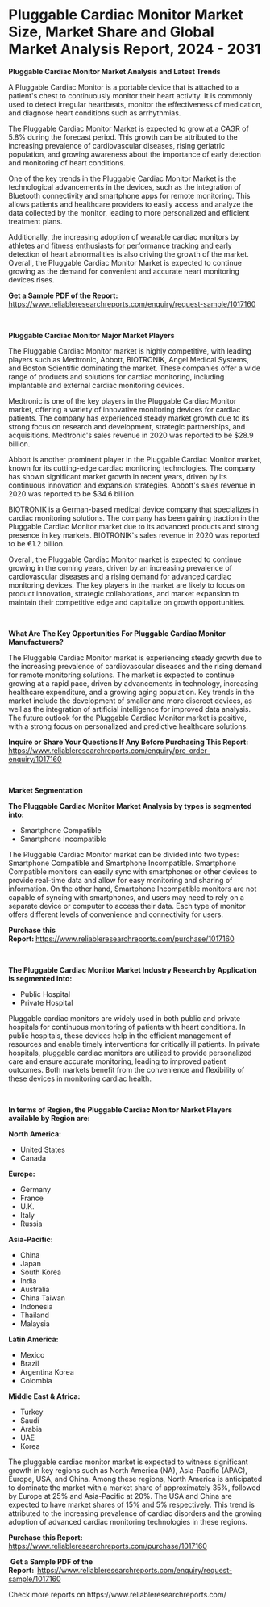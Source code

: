 <p><h1>Pluggable Cardiac Monitor Market Size, Market Share and Global Market Analysis Report, 2024 - 2031</h1></p><p><strong>Pluggable Cardiac Monitor Market Analysis and Latest Trends</strong></p>
<p><p>A Pluggable Cardiac Monitor is a portable device that is attached to a patient's chest to continuously monitor their heart activity. It is commonly used to detect irregular heartbeats, monitor the effectiveness of medication, and diagnose heart conditions such as arrhythmias.</p><p>The Pluggable Cardiac Monitor Market is expected to grow at a CAGR of 5.8% during the forecast period. This growth can be attributed to the increasing prevalence of cardiovascular diseases, rising geriatric population, and growing awareness about the importance of early detection and monitoring of heart conditions.</p><p>One of the key trends in the Pluggable Cardiac Monitor Market is the technological advancements in the devices, such as the integration of Bluetooth connectivity and smartphone apps for remote monitoring. This allows patients and healthcare providers to easily access and analyze the data collected by the monitor, leading to more personalized and efficient treatment plans.</p><p>Additionally, the increasing adoption of wearable cardiac monitors by athletes and fitness enthusiasts for performance tracking and early detection of heart abnormalities is also driving the growth of the market. Overall, the Pluggable Cardiac Monitor Market is expected to continue growing as the demand for convenient and accurate heart monitoring devices rises.</p></p>
<p><strong>Get a Sample PDF of the Report:&nbsp;</strong> <a href="https://www.reliableresearchreports.com/enquiry/request-sample/1017160">https://www.reliableresearchreports.com/enquiry/request-sample/1017160</a></p>
<p>&nbsp;</p>
<p><strong>Pluggable Cardiac Monitor Major Market Players</strong></p>
<p><p>The Pluggable Cardiac Monitor market is highly competitive, with leading players such as Medtronic, Abbott, BIOTRONIK, Angel Medical Systems, and Boston Scientific dominating the market. These companies offer a wide range of products and solutions for cardiac monitoring, including implantable and external cardiac monitoring devices.</p><p>Medtronic is one of the key players in the Pluggable Cardiac Monitor market, offering a variety of innovative monitoring devices for cardiac patients. The company has experienced steady market growth due to its strong focus on research and development, strategic partnerships, and acquisitions. Medtronic's sales revenue in 2020 was reported to be $28.9 billion.</p><p>Abbott is another prominent player in the Pluggable Cardiac Monitor market, known for its cutting-edge cardiac monitoring technologies. The company has shown significant market growth in recent years, driven by its continuous innovation and expansion strategies. Abbott's sales revenue in 2020 was reported to be $34.6 billion.</p><p>BIOTRONIK is a German-based medical device company that specializes in cardiac monitoring solutions. The company has been gaining traction in the Pluggable Cardiac Monitor market due to its advanced products and strong presence in key markets. BIOTRONIK's sales revenue in 2020 was reported to be €1.2 billion.</p><p>Overall, the Pluggable Cardiac Monitor market is expected to continue growing in the coming years, driven by an increasing prevalence of cardiovascular diseases and a rising demand for advanced cardiac monitoring devices. The key players in the market are likely to focus on product innovation, strategic collaborations, and market expansion to maintain their competitive edge and capitalize on growth opportunities.</p></p>
<p>&nbsp;</p>
<p><strong>What Are The Key Opportunities For Pluggable Cardiac Monitor Manufacturers?</strong></p>
<p><p>The Pluggable Cardiac Monitor market is experiencing steady growth due to the increasing prevalence of cardiovascular diseases and the rising demand for remote monitoring solutions. The market is expected to continue growing at a rapid pace, driven by advancements in technology, increasing healthcare expenditure, and a growing aging population. Key trends in the market include the development of smaller and more discreet devices, as well as the integration of artificial intelligence for improved data analysis. The future outlook for the Pluggable Cardiac Monitor market is positive, with a strong focus on personalized and predictive healthcare solutions.</p></p>
<p><strong>Inquire or Share Your Questions If Any Before Purchasing This Report:</strong> <a href="https://www.reliableresearchreports.com/enquiry/pre-order-enquiry/1017160">https://www.reliableresearchreports.com/enquiry/pre-order-enquiry/1017160</a></p>
<p>&nbsp;</p>
<p><strong>Market Segmentation</strong></p>
<p><strong>The Pluggable Cardiac Monitor Market Analysis by types is segmented into:</strong></p>
<p><ul><li>Smartphone Compatible</li><li>Smartphone Incompatible</li></ul></p>
<p><p>The Pluggable Cardiac Monitor market can be divided into two types: Smartphone Compatible and Smartphone Incompatible. Smartphone Compatible monitors can easily sync with smartphones or other devices to provide real-time data and allow for easy monitoring and sharing of information. On the other hand, Smartphone Incompatible monitors are not capable of syncing with smartphones, and users may need to rely on a separate device or computer to access their data. Each type of monitor offers different levels of convenience and connectivity for users.</p></p>
<p><strong>Purchase this Report:&nbsp;</strong><a href="https://www.reliableresearchreports.com/purchase/1017160">https://www.reliableresearchreports.com/purchase/1017160</a></p>
<p>&nbsp;</p>
<p><strong>The Pluggable Cardiac Monitor Market Industry Research by Application is segmented into:</strong></p>
<p><ul><li>Public Hospital</li><li>Private Hospital</li></ul></p>
<p><p>Pluggable cardiac monitors are widely used in both public and private hospitals for continuous monitoring of patients with heart conditions. In public hospitals, these devices help in the efficient management of resources and enable timely interventions for critically ill patients. In private hospitals, pluggable cardiac monitors are utilized to provide personalized care and ensure accurate monitoring, leading to improved patient outcomes. Both markets benefit from the convenience and flexibility of these devices in monitoring cardiac health.</p></p>
<p>&nbsp;</p>
<p><strong>In terms of Region, the Pluggable Cardiac Monitor Market Players available by Region are:</strong></p>
<p>
    <p> <strong> North America: </strong>
        <ul>
            <li>United States</li>
            <li>Canada</li>
        </ul>
        </p> 
    <p> <strong> Europe: </strong>
        <ul>
            <li>Germany</li>
            <li>France</li>
            <li>U.K.</li>
            <li>Italy</li>
            <li>Russia</li>
        </ul>
        </p> 
    <p> <strong> Asia-Pacific: </strong>
        <ul>
            <li>China</li>
            <li>Japan</li>
            <li>South Korea</li>
            <li>India</li>
            <li>Australia</li>
            <li>China Taiwan</li>
            <li>Indonesia</li>
            <li>Thailand</li>
            <li>Malaysia</li>
        </ul>
        </p> 
    <p> <strong> Latin America: </strong>
        <ul>
            <li>Mexico</li>
            <li>Brazil</li>
            <li>Argentina Korea</li>
            <li>Colombia</li>
        </ul>
        </p> 
    <p> <strong> Middle East & Africa: </strong>
        <ul>
            <li>Turkey</li>
            <li>Saudi</li>
            <li>Arabia</li>
            <li>UAE</li>
            <li>Korea</li>
        </ul>
    </p>
    </p>
<p><p>The pluggable cardiac monitor market is expected to witness significant growth in key regions such as North America (NA), Asia-Pacific (APAC), Europe, USA, and China. Among these regions, North America is anticipated to dominate the market with a market share of approximately 35%, followed by Europe at 25% and Asia-Pacific at 20%. The USA and China are expected to have market shares of 15% and 5% respectively. This trend is attributed to the increasing prevalence of cardiac disorders and the growing adoption of advanced cardiac monitoring technologies in these regions.</p></p>
<p><strong>Purchase this Report: </strong><a href="https://www.reliableresearchreports.com/purchase/1017160">https://www.reliableresearchreports.com/purchase/1017160</a></p>
<p>&nbsp;<strong>Get a Sample PDF of the Report:&nbsp;&nbsp;</strong><a href="https://www.reliableresearchreports.com/enquiry/request-sample/1017160">https://www.reliableresearchreports.com/enquiry/request-sample/1017160</a></p>
<p><strong></strong></p>
<p>Check more reports on https://www.reliableresearchreports.com/</p>